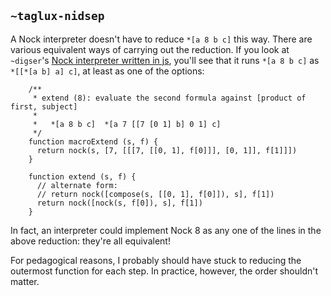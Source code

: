 ## `~taglux-nidsep`
A Nock interpreter doesn't have to reduce `*[a 8 b c]` this way.  There are various equivalent ways of carrying out the reduction.  If you look at `~digser`'s [Nock interpreter written in js](https://urbit.org/~~/docs/community-projects/nock-implementations/javascript/), you'll see that it runs `*[a 8 b c]` as `*[[*[a b] a] c]`, at least as one of the options:

```
    /**
     * extend (8): evaluate the second formula against [product of first, subject]
     *
     *   *[a 8 b c]  *[a 7 [[7 [0 1] b] 0 1] c]
     */
    function macroExtend (s, f) {
      return nock(s, [7, [[[7, [[0, 1], f[0]]], [0, 1]], f[1]]])
    }
  
    function extend (s, f) {
      // alternate form:
      // return nock([compose(s, [[0, 1], f[0]]), s], f[1])
      return nock([nock(s, f[0]), s], f[1])
    }
```

In fact, an interpreter could implement Nock 8 as any one of the lines in the above reduction: they're all equivalent!

For pedagogical reasons, I probably should have stuck to reducing the outermost function for each step.  In practice, however, the order shouldn't matter.

